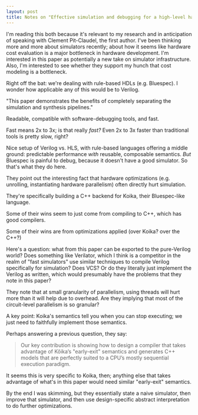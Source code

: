 ```yaml
---
layout: post
title: Notes on "Effective simulation and debugging for a high-level hardware language using software compilers"
---
```


I'm reading this
  both because it's relevant to my research
  and in anticipation
  of speaking with
  Clement Pit-Claudel,
  the first author.
I've been thinking
  more and more
  about simulators
  recently;
  about how
  it seems like hardware
  cost evaluation
  is a major bottleneck
  in hardware development.
I'm interested in this paper
  as potentially a new take
  on simulator infrastructure.
Also, I'm interested
  to see
  whether they support
  my hunch
  that cost modeling
  is a bottleneck.

Right off the bat:
  we're dealing with
  rule-based
  HDLs
  (e.g. Bluespec).
I wonder
  how applicable
  any of this would be
  to Verilog.

"This paper demonstrates the benefits of completely separating the simulation and synthesis pipelines."

Readable, compatible with software-debugging tools, and fast.

Fast means 2x to 3x;
  is that really *fast?*
Even 2x to 3x
  faster than
  traditional tools
  is pretty slow, right?

Nice setup
  of Verilog vs. HLS,
  with rule-based languages
  offering a middle ground:
  predictable performance
  *with* reusable, composable
  semantics.
*But*
  Bluespec
  is painful
  to debug,
  because it doesn't have
  a good simulator.
So that's
  what they do here.

They point out
  the interesting fact
  that hardware optimizations
  (e.g. unrolling,
  instantiating hardware parallelism)
  often directly hurt
  simulation.

They're specifically building
  a C++ backend
  for Koika,
  their Bluespec-like
  language.

Some of their wins
  seem to just come
  from compiling to C++,
  which has
  good compilers.

Some of their wins
  are from
  optimizations applied
  (over Koika? over the C++?)

Here's a question:
  what from this paper
  can be exported
  to the pure-Verilog world?
Does something like
  Verilator,
  which I think is a competitor
  in the realm of
  "fast simulators"
  use similar techniques
  to compile Verilog
  specifically for simulation?
Does VCS?
Or do they literally
  just implement the Verilog
  as written,
  which would presumably have the problems
  that they note in this paper?

They note that
  at small granularity
  of parallelism,
  using threads
  will hurt more than it will help
  due to overhead.
Are they implying
  that most of the
  circuit-level
  parallelism
  is so granular?

A key point:
  Koika's semantics
  tell you when
  you can stop executing;
  we just need to faithfully
  implement
  those semantics.

Perhaps answering
  a previous question,
  they say:

>Our key contribution is showing how to design a compiler that takes advantage of Kôika’s "early-exit" semantics and generates C++ models that are perfectly suited to a CPU’s mostly sequential execution paradigm.

It seems
  this
  is very specific
  to Koika, then;
  anything else
  that takes advantage
  of what's in this paper
  would need similar
  "early-exit" semantics.

By the end I was skimming,
  but they essentially
  state a naive simulator,
  then improve that simulator,
  and then use design-specific
  abstract interpretation
  to do further optimizations.

